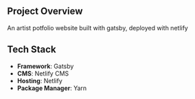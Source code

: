 
## Project Overview
An artist potfolio website built with gatsby, deployed with netlify

## Tech Stack
- **Framework**: Gatsby
- **CMS**: Netlify CMS
- **Hosting**: Netlify
- **Package Manager**: Yarn

